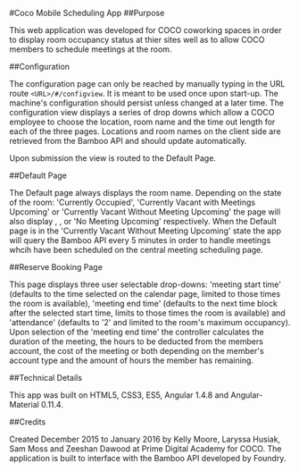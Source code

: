 #Coco Mobile Scheduling App
##Purpose

This web application was developed for COCO coworking spaces in order to display room occupancy status at thier sites well as to allow COCO members to schedule meetings at the room.

##Configuration

The configuration page can only be reached by manually typing in the URL route `<URL>/#/configview`. It is meant to be used once upon start-up. The machine's configuration should persist unless changed at a later time. The configuration view displays 
a series of drop downs which allow a COCO employee to choose the location, room name and the time out length for each of the three pages.
Locations and room names on the client side are retrieved from the Bamboo API and should update automatically.

Upon submission the view is routed to the Default Page.

##Default Page

The Default page always displays the room name. Depending on the state of the room: 'Currently Occupied', 'Currently Vacant with Meetings Upcoming' or 'Currently Vacant Without Meeting Upcoming' the page will also display <the remaining time of the current meeting>, <the time until the next meeting>, or 'No Meeting Upcoming' respectively. 
When the Default page is in the 'Currently Vacant Without Meeting Upcoming' state the app will query the Bamboo API every 5 minutes in order to handle meetings whcih have been scheduled on the central meeting scheduling page.

##Reserve Booking Page

This page displays three user selectable drop-downs: 'meeting start time' (defaults to the time selected on the calendar page, limited to those times the room is available), 'meeting end time' (defaults to the next time block after the selected start time, limits to those times the room is available) and 'attendance' (defaults to '2' and limited to the room's maximum occupancy). Upon selection of the 'meeting end time' the controller calculates the duration of the meeting, the hours to be deducted from the members account, the cost of the meeting or both depending on the member's account type and the amount of hours the member has remaining. 

##Technical Details

This app was built on HTML5, CSS3, ES5, Angular 1.4.8 and Angular-Material 0.11.4.

##Credits

Created December 2015 to January 2016 by Kelly Moore, Laryssa Husiak, Sam Moss and Zeeshan Dawood at Prime Digital Academy for COCO. The application is built to interface with the Bamboo API developed by Foundry.
